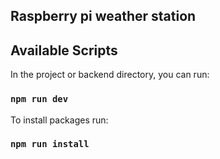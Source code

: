 ## Raspberry pi weather station
## Available Scripts

In the project or backend directory, you can run:

### `npm run dev`

To install packages run:

### `npm run install`
